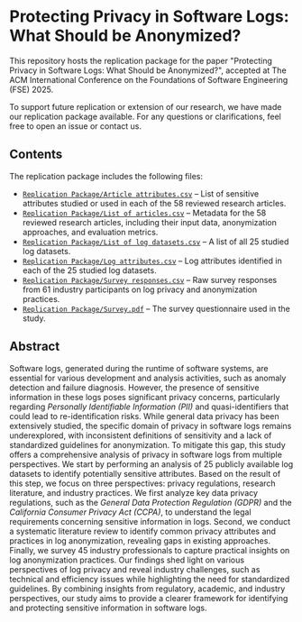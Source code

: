 # Protecting Privacy in Software Logs: What Should be Anonymized?

This repository hosts the replication package for the paper "Protecting Privacy in Software Logs: What Should be Anonymized?", accepted at The ACM International Conference on the Foundations of Software Engineering (FSE) 2025.

To support future replication or extension of our research, we have made our replication package available. For any questions or clarifications, feel free to open an issue or contact us.

## Contents

The replication package includes the following files:

- [`Replication Package/Article attributes.csv`](Replication%20Package/Article%20attributes.csv) – List of sensitive attributes studied or used in each of the 58 reviewed research articles.
- [`Replication Package/List of articles.csv`](Replication%20Package/List%20of%20articles.csv) – Metadata for the 58 reviewed research articles, including their input data, anonymization approaches, and evaluation metrics.
- [`Replication Package/List of log datasets.csv`](Replication%20Package/List%20of%20log%20datasets.csv) – A list of all 25 studied log datasets.
- [`Replication Package/Log attributes.csv`](Replication%20Package/Log%20attributes.csv) – Log attributes identified in each of the 25 studied log datasets.
- [`Replication Package/Survey responses.csv`](Replication%20Package/Survey%20responses.csv) – Raw survey responses from 61 industry participants on log privacy and anonymization practices.
- [`Replication Package/Survey.pdf`](Replication%20Package/Survey.pdf) – The survey questionnaire used in the study.

## Abstract
Software logs, generated during the runtime of software systems, are essential for various development and analysis activities, such as anomaly detection and failure diagnosis. However, the presence of sensitive information in these logs poses significant privacy concerns, particularly regarding *Personally Identifiable Information (PII)* and quasi-identifiers that could lead to re-identification risks. While general data privacy has been extensively studied, the specific domain of privacy in software logs remains underexplored, with inconsistent definitions of sensitivity and a lack of standardized guidelines for anonymization. To mitigate this gap, this study offers a comprehensive analysis of privacy in software logs from multiple perspectives. We start by performing an analysis of 25 publicly available log datasets to identify potentially sensitive attributes. Based on the result of this step, we focus on three perspectives: privacy regulations, research literature, and industry practices. We first analyze key data privacy regulations, such as the *General Data Protection Regulation (GDPR)* and the *California Consumer Privacy Act (CCPA)*, to understand the legal requirements concerning sensitive information in logs. Second, we conduct a systematic literature review to identify common privacy attributes and practices in log anonymization, revealing gaps in existing approaches. Finally, we survey 45 industry professionals to capture practical insights on log anonymization practices. Our findings shed light on various perspectives of log privacy and reveal industry challenges, such as technical and efficiency issues while highlighting the need for standardized guidelines. By combining insights from regulatory, academic, and industry perspectives, our study aims to provide a clearer framework for identifying and protecting sensitive information in software logs.
